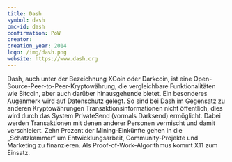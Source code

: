 ```yaml
---
title: Dash
symbol: dash
cmc-id: dash
confirmation: PoW
creator: 
creation_year: 2014
logo: /img/dash.png
website: https://www.dash.org
---
```

Dash, auch unter der Bezeichnung XCoin oder Darkcoin, ist eine Open-Source-Peer-to-Peer-Kryptowährung, die vergleichbare Funktionalitäten wie Bitcoin, aber auch darüber hinausgehende bietet. Ein besonderes Augenmerk wird auf Datenschutz gelegt. So sind bei Dash im Gegensatz zu anderen Kryptowährungen Transaktionsinformationen nicht öffentlich, dies wird durch das System PrivateSend (vormals Darksend) ermöglicht. Dabei werden Transaktionen mit denen anderer Personen vermischt und damit verschleiert. Zehn Prozent der Mining-Einkünfte gehen in die „Schatzkammer“ um Entwicklungsarbeit, Community-Projekte und Marketing zu finanzieren. Als Proof-of-Work-Algorithmus kommt X11 zum Einsatz.
